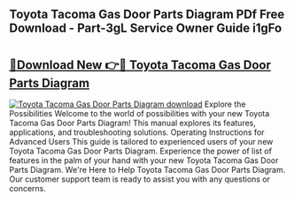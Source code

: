 ## Toyota Tacoma Gas Door Parts Diagram PDf Free Download - Part-3gL Service Owner Guide i1gFo

# <h2><a href="http://dfn3cn9.blite.top/?on=Toyota+Tacoma+Gas+Door+Parts+Diagram">🔗Download New 👉🔴 Toyota Tacoma Gas Door Parts Diagram</a></h2>

[![Toyota Tacoma Gas Door Parts Diagram download](https://i.imgur.com/lujVjoI.png)](http://dfn3cn9.blite.top/?on=Toyota+Tacoma+Gas+Door+Parts+Diagram)
Explore the Possibilities Welcome to the world of possibilities with your new Toyota Tacoma Gas Door Parts Diagram! This manual explores its features, applications, and troubleshooting solutions. Operating Instructions for Advanced Users This guide is tailored to experienced users of your new Toyota Tacoma Gas Door Parts Diagram. Experience the power of list of features in the palm of your hand with your new Toyota Tacoma Gas Door Parts Diagram. We're Here to Help Toyota Tacoma Gas Door Parts Diagram. Our customer support team is ready to assist you with any questions or concerns.
